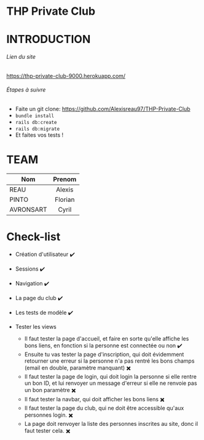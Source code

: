 # THP Private Club

# INTRODUCTION

###### Lien du site

https://thp-private-club-9000.herokuapp.com/

###### Étapes à suivre

* Faite un git clone: https://github.com/Alexisreau97/THP-Private-Club
* `bundle install`
* `rails db:create`
* `rails db:migrate`
* Et faites vos tests !

# TEAM

| Nom      | Prenom        |
| -------- |:-------------:|
| REAU     | Alexis        |
| PINTO    | Florian       |
| AVRONSART    | Cyril       |


# Check-list

* Création d'utilisateur ✔️
* Sessions ✔️
* Navigation ✔️
* La page du club ✔️
* Les tests de modèle ✔️
* Tester les views

	* Il faut tester la page d'accueil, et faire en sorte qu'elle affiche les bons liens, en fonction si la personne est connectée ou non ✔️
	* Ensuite tu vas tester la page d'inscription, qui doit évidemment retourner une erreur si la personne n'a pas rentré les bons champs (email en double, paramètre manquant) ✖️
	* Il faut tester la page de login, qui doit login la personne si elle rentre un bon ID, et lui renvoyer un message d'erreur si elle ne renvoie pas un bon paramètre ✖️
	* Il faut tester la navbar, qui doit afficher les bons liens ✖️
	* Il faut tester la page du club, qui ne doit être accessible qu'aux personnes login. ✖️
	* La page doit renvoyer la liste des personnes inscrites au site, donc il faut tester cela. ✖️


